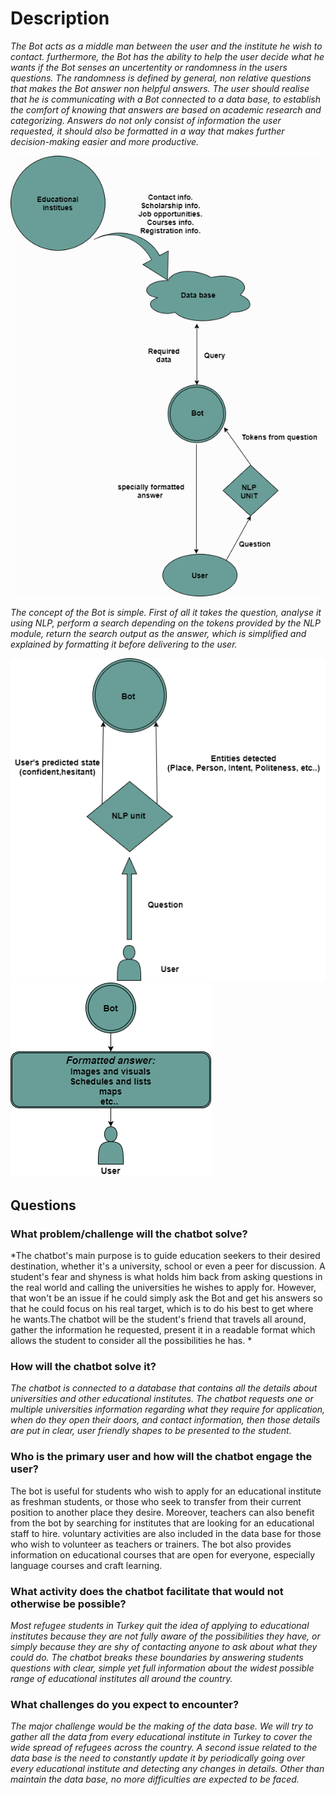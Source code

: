 # Description

*The Bot acts as a middle man between the user and the institute he wish to contact. furthermore, the Bot has the ability to help the user decide what he wants if the Bot senses an uncertentity or randomness in the users questions. The randomness is defined by general, non relative questions that makes the Bot answer non helpful answers. The user should realise that he is communicating with a Bot connected to a data base, to establish the comfort of knowing that answers are based on academic research and categorizing. Answers do not only consist of information the user requested, it should also be formatted in a way that makes further decision-making easier and more productive.*
  
  
![](1.png)
 
 *The concept of the Bot is simple. First of all it takes the question, analyse it using NLP, perform a search depending on the tokens provided by the NLP module, return the search output as the answer, which is simplified and explained by formatting it before delivering to the user.*
 

![](Untitled%20Diagram2.png)
![](Untitled%20Diagram3.png)

## Questions

### What problem/challenge will the chatbot solve? 
*The chatbot's main purpose is to guide education seekers to their desired destination, whether it's a university, school or even a peer for discussion. A student's fear and shyness is what holds him back from asking questions in the real world and calling the universities he wishes to apply for. However, that won't be an issue if he could simply ask the Bot and get his answers so that he could focus on his real target, which is to do his best to get where he wants.The chatbot will be the student's friend that travels all around, gather the information he requested, present it in a readable format which allows the student to consider all the possibilities he has. *

### How will the chatbot solve it?
*The chatbot is connected to a database that contains all the details about universities and other educational institutes. The chatbot requests one or multiple universities information regarding what they require for application, when do they open their doors, and contact information, then those details are put in clear, user friendly shapes to be presented to the student.*

### Who is the primary user and how will the chatbot engage the user?
The bot is useful for students who wish to apply for an educational institute as freshman students, or those who seek to transfer from their current position to another place they desire. Moreover, teachers can also benefit from the bot by searching for institutes that are looking for an educational staff to hire. voluntary activities are also included in the data base for those who wish to volunteer as teachers or trainers. The bot also provides information on educational courses that are open for everyone, especially language courses and craft learning. 

### What activity does the chatbot facilitate that would not otherwise be possible? 
*Most refugee students in Turkey quit the idea of applying to educational institutes because they are not fully aware of the possibilities they have, or simply because they are shy of contacting anyone to ask about what they could do. The chatbot breaks these boundaries by answering students questions with clear, simple yet full information about the widest possible range of educational institutes all around the country.*

### What challenges do you expect to encounter?
*The major challenge would be the making of the data base. We will try to gather all the data from every educational institute in Turkey to cover the wide spread of refugees across the country. A second issue related to the data base is the need to constantly update it by periodically going over every educational institute and detecting any changes in details. Other than maintain the data base, no more difficulties are expected to be faced.*




